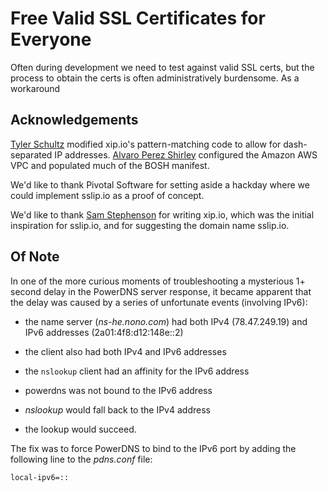 # Free Valid SSL Certificates for Everyone

Often during development we need to test against valid SSL certs, but the
process to obtain the certs is often administratively burdensome. As a workaround

## Acknowledgements

[Tyler Schultz](https://github.com/tylerschultz) modified xip.io's pattern-matching
code to allow for dash-separated IP addresses. [Alvaro Perez Shirley](https://github.com/APShirley/)
configured the Amazon AWS VPC and populated much of the BOSH manifest.

We'd like to thank Pivotal Software for setting aside a hackday where we
could implement sslip.io as a proof of concept.

We'd like to thank [Sam Stephenson](https://github.com/sstephenson) for writing
xip.io, which was the initial inspiration for sslip.io, and for suggesting the domain
name sslip.io.

## Of Note

In one of the more curious moments of troubleshooting a mysterious 1+ second delay in the
PowerDNS server response, it became apparent that the delay was caused by a series of 
unfortunate events (involving IPv6):

- the name server (*ns-he.nono.com*) had both IPv4 (78.47.249.19) and IPv6 addresses (2a01:4f8:d12:148e::2)

- the client also had both IPv4 and IPv6 addresses

- the `nslookup` client had an affinity for the IPv6 address

- powerdns was not bound to the IPv6 address

- *nslookup* would fall back to the IPv4 address

- the lookup would succeed.

The fix was to force PowerDNS to bind to the IPv6 port by adding the following line
to the *pdns.conf* file:

```
local-ipv6=::
```
